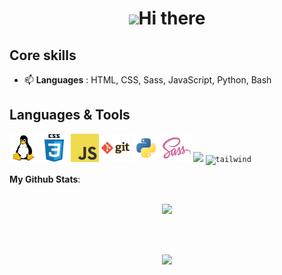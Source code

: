 <h1 align="center"><img src="https://media.giphy.com/media/hvRJCLFzcasrR4ia7z/giphy.gif" width="28">Hi there</h1>

## Core skills
- 📫 <b>Languages</b> : HTML, CSS, Sass, JavaScript, Python, Bash


## Languages & Tools
<code><img height="45" src="https://raw.githubusercontent.com/github/explore/80688e429a7d4ef2fca1e82350fe8e3517d3494d/topics/linux/linux.png" ></code>
<code><img height="45" src="https://raw.githubusercontent.com/devicons/devicon/master/icons/css3/css3-original-wordmark.svg"></code>
<code><img height="45" src="https://raw.githubusercontent.com/github/explore/80688e429a7d4ef2fca1e82350fe8e3517d3494d/topics/javascript/javascript.png"></code>
<code><img height="45" src="https://raw.githubusercontent.com/github/explore/80688e429a7d4ef2fca1e82350fe8e3517d3494d/topics/git/git.png"></code>
<code><img height="45" src="https://raw.githubusercontent.com/github/explore/80688e429a7d4ef2fca1e82350fe8e3517d3494d/topics/python/python.png"></code>
<code><img height="45" src="https://raw.githubusercontent.com/github/explore/80688e429a7d4ef2fca1e82350fe8e3517d3494d/topics/sass/sass.png"></code>
<code><img height="45" src="https://www.vectorlogo.zone/logos/figma/figma-icon.svg"></code>
<code><img height="45" src="https://www.vectorlogo.zone/logos/tailwindcss/tailwindcss-icon.svg" alt="tailwind" width="40" height="40"/></code>

<summary><b>My Github Stats</b>:</summary>
<br>
<p align = "center">
  <img src = "https://github-readme-stats.vercel.app/api?username=erfanbanaei&show_icons=true&&include_all_commits=true&count_private=true&theme=tokyonight&line_height=27">
</p>
<br><br>
<p align = "center">
  <img src = "https://github-readme-stats.vercel.app/api/top-langs/?username=erfanbanaei&langs_count=8&layout=compact&theme=tokyonight&include_all_commits=true&line_height=27"></p>
<br><br>
<!-- <a href="https://github.com/erfanbanaei"><img alt="erfanbanaei's Activity Graph" src="https://activity-graph.herokuapp.com/graph?username=erfanbanaei&bg_color=1F222E&color=F8D866&line=F85D7F&point=FFFFFF&hide_border=true" /></a>
   -->


